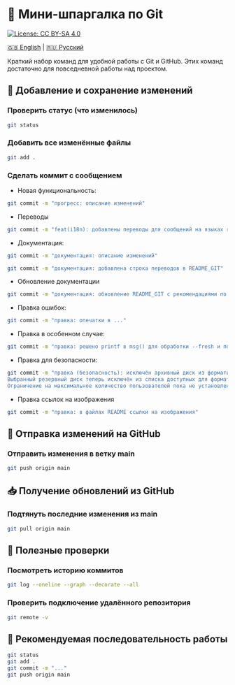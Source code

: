 # 📝 Мини-шпаргалка по Git

[![License: CC BY-SA 4.0](https://licensebuttons.net/l/by-sa/4.0/88x31.png)](https://creativecommons.org/licenses/by-sa/4.0/)

[🇬🇧 English](../EN/README_GIT_EN.md) | [🇷🇺 Русский](README_GIT_RU.md)

Краткий набор команд для удобной работы с Git и GitHub.
Этих команд достаточно для повседневной работы над проектом.

## 🔄 Добавление и сохранение изменений
### Проверить статус (что изменилось)
```bash
git status
```

### Добавить все изменённые файлы
```bash
git add .
```

### Сделать коммит с сообщением
- Новая функциональность: 
```bash
git commit -m "прогресс: описание изменений"
```

- Переводы
```bash
git commit -m "feat(i18n): добавлены переводы для сообщений на языках ru/en в menu.sh"
```

- Документация:
```bash
git commit -m "документация: описание изменений"
```

```bash
git commit -m "документация: добавлена строка переводов в README_GIT"
```

- Обновление документации
```bash
git commit -m "документация: обновление README_GIT с рекомендациями по созданию сообщений в commit"
```

- Правка ошибок: 
```bash
git commit -m "правка: опечатки в ..."
```

- Правка  в особенном случае:
```bash 
git commit -m "правка: решено printf в msg() для обработки --fresh и подобных аргументов"
``` 

- Правка для безопасности:
```bash
git commit -m "правка (безопасность): исключён архивный диск из форматирования" -m "Добавлена ​​проверка безопасности для предотвращения случайного форматирования архивного диска.
Выбранный резервный диск теперь исключён из списка доступных для форматирования дисков.
Ограничение на максимальное количество пользователей пока не установлено и будет добавлено в будущем обновлении."
```

- Правка ссылок на изображения
```bash 
git commit -m "правка: в файлах README ссылки на изображения"
```

## 🚀 Отправка изменений на GitHub
### Отправить изменения в ветку main
```bash
git push origin main
```

## 📥 Получение обновлений из GitHub
### Подтянуть последние изменения из main
```bash
git pull origin main
```

## 📝 Полезные проверки
### Посмотреть историю коммитов
```bash
git log --oneline --graph --decorate --all
```

### Проверить подключение удалённого репозитория
```bash
git remote -v
```

## 📌 Рекомендуемая последовательность работы
```bash
git status
git add .
git commit -m "..."
git push origin main
```
